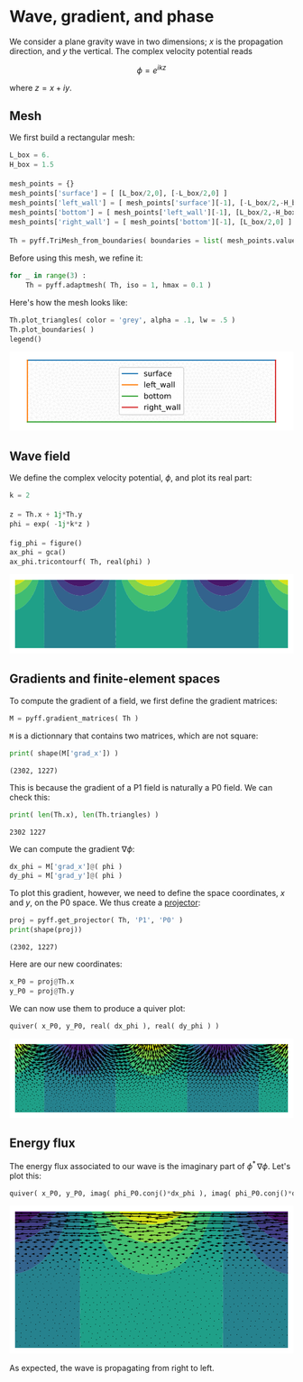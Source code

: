 # Wave, gradient, and phase

We consider a plane gravity wave in two dimensions; $x$ is the propagation direction, and $y$ the vertical. The complex velocity potential reads

$$
\phi = e^{ikz}
$$

where $z=x+iy$.

## Mesh

We first build a rectangular mesh:

```python
L_box = 6.
H_box = 1.5

mesh_points = {}
mesh_points['surface'] = [ [L_box/2,0], [-L_box/2,0] ]
mesh_points['left_wall'] = [ mesh_points['surface'][-1], [-L_box/2,-H_box] ]
mesh_points['bottom'] = [ mesh_points['left_wall'][-1], [L_box/2,-H_box] ]
mesh_points['right_wall'] = [ mesh_points['bottom'][-1], [L_box/2,0] ]

Th = pyff.TriMesh_from_boundaries( boundaries = list( mesh_points.values() ), labels = list( mesh_points.keys() ) )
```

Before using this mesh, we refine it:

```python
for _ in range(3) :
    Th = pyff.adaptmesh( Th, iso = 1, hmax = 0.1 )
```

Here's how the mesh looks like:

```python
Th.plot_triangles( color = 'grey', alpha = .1, lw = .5 )
Th.plot_boundaries( )
legend()
```
![mesh](../figures/gradient_wave_and_phase_mesh.svg)


## Wave field

We define the complex velocity potential, $\phi$, and plot its real part:

```python
k = 2

z = Th.x + 1j*Th.y
phi = exp( -1j*k*z )

fig_phi = figure()
ax_phi = gca()
ax_phi.tricontourf( Th, real(phi) )
```

![phi](../figures/gradient_wave_and_phase_phi.svg)

## Gradients and finite-element spaces

To compute the gradient of a field, we first define the gradient matrices:

```python
M = pyff.gradient_matrices( Th )
```

`M` is a dictionnary that contains two matrices, which are not square:

```python
print( shape(M['grad_x']) )
```
```console
(2302, 1227)
```

This is because the gradient of a P1 field is naturally a P0 field. We can check this:

```python
print( len(Th.x), len(Th.triangles) )
```
```console
2302 1227
```

We can compute the gradient $\nabla \phi$:

```python
dx_phi = M['grad_x']@( phi )
dy_phi = M['grad_y']@( phi )
```

To plot this gradient, however, we need to define the space coordinates, $x$ and $y$, on the P0 space. We thus create a [projector](./mixed_FE_spaces.md):

```python
proj = pyff.get_projector( Th, 'P1', 'P0' )
print(shape(proj))
```
```console
(2302, 1227)
```
Here are our new coordinates:

```python
x_P0 = proj@Th.x
y_P0 = proj@Th.y
```

We can now use them to produce a quiver plot:

```python
quiver( x_P0, y_P0, real( dx_phi ), real( dy_phi ) )
```
![grad_phi](../figures/gradient_wave_and_phase_grad_phi.svg)

## Energy flux

The energy flux associated to our wave is the imaginary part of $\phi^* \, \nabla \phi$. Let's plot this:

```python
quiver( x_P0, y_P0, imag( phi_P0.conj()*dx_phi ), imag( phi_P0.conj()*dy_phi ) )
```

![energy](../figures/gradient_wave_and_phase_energy_flux.svg)

As expected, the wave is propagating from right to left.
